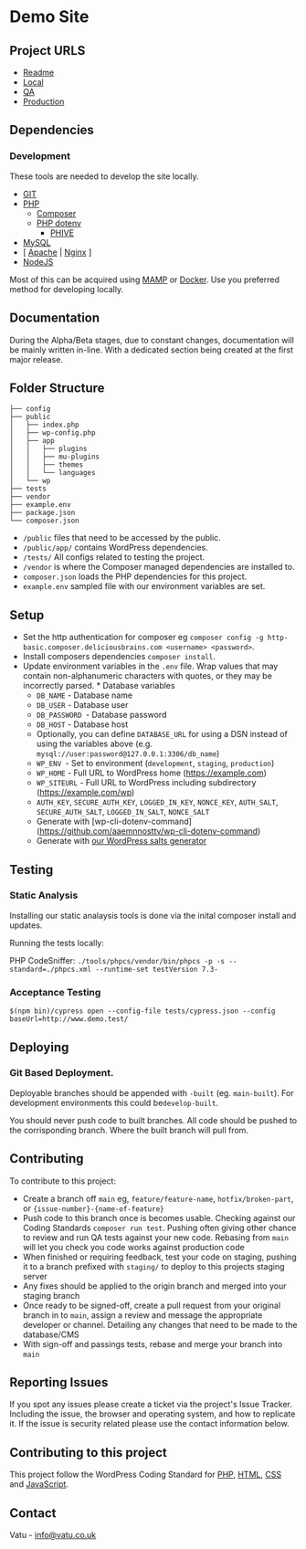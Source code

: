 # Demo Site

## Project URLS

- [Readme](https://github.com/vatu-team/demo.vatu.dev/blob/main/readme.md)
- [Local](https://www.demo.test/)
- [QA](https://demo.vatu.dev/)
- [Production](https://demo.vatu.dev/)

## Dependencies

### Development

These tools are needed to develop the site locally.

- [GIT](https://git-scm.com/downloads)
- [PHP](https://php.net/)
  - [Composer](https://getcomposer.org/)
  - [PHP dotenv](https://github.com/vlucas/phpdotenv)
	- [PHIVE](https://phar.io/)
- [MySQL](https://mysql.com/)
- [ [Apache](https://httpd.apache.org/) | [Nginx](https://www.nginx.com/) ]
- [NodeJS](https://nodejs.org/en/)

Most of this can be acquired using [MAMP](https://www.mamp.info/en/mamp-pro/) or [Docker](https://www.docker.com/).
Use you preferred method for developing locally.

## Documentation

During the Alpha/Beta stages, due to constant changes, documentation will be mainly written in-line. With a dedicated section being created at the first major release.

## Folder Structure

```
├── config
├── public
│   ├── index.php
│   ├── wp-config.php
│   ├── app
│   │   ├── plugins
│   │   ├── mu-plugins
│   │   ├── themes
│   │   └── languages
│   └── wp
├── tests
├── vendor
├── example.env
├── package.json
└── composer.json

```

- `/public` files that need to be accessed by the public.
- `/public/app/` contains WordPress dependencies.
- `/tests/` All configs related to testing the project.
- `/vendor` is where the Composer managed dependencies are installed to.
- `composer.json` loads the PHP dependencies for this project.
- `example.env` sampled file with our environment variables are set.

## Setup

- Set the http authentication for composer eg `composer config -g http-basic.composer.deliciousbrains.com <username> <password>`.
- Install composers dependencies `composer install`.
- Update environment variables in the `.env` file. Wrap values that may contain non-alphanumeric characters with quotes, or they may be incorrectly parsed. * Database variables
  - `DB_NAME` - Database name
  - `DB_USER` - Database user
  - `DB_PASSWORD `- Database password
  - `DB_HOST` - Database host
  - Optionally, you can define `DATABASE_URL` for using a DSN instead of using the variables above (e.g. `mysql://user:password@127.0.0.1:3306/db_name`)
  - `WP_ENV `- Set to environment (`development`, `staging`, `production`)
  - `WP_HOME` - Full URL to WordPress home (https://example.com)
  - `WP_SITEURL` - Full URL to WordPress including subdirectory (https://example.com/wp)
  - `AUTH_KEY`, `SECURE_AUTH_KEY`, `LOGGED_IN_KEY`, `NONCE_KEY`, `AUTH_SALT`, `SECURE_AUTH_SALT`, `LOGGED_IN_SALT`, `NONCE_SALT`
  - Generate with [wp-cli-dotenv-command] (https://github.com/aaemnnosttv/wp-cli-dotenv-command)
  - Generate with [our WordPress salts generator](https://roots.io/salts.html)

## Testing

### Static Analysis

Installing our static analaysis tools is done via the inital composer install and updates.

Running the tests locally:

PHP CodeSniffer: `./tools/phpcs/vendor/bin/phpcs -p -s --standard=./phpcs.xml --runtime-set testVersion 7.3-`

### Acceptance Testing

```
$(npm bin)/cypress open --config-file tests/cypress.json --config baseUrl=http://www.demo.test/
```

## Deploying

### Git Based Deployment.

Deployable branches should be appended with `-built` (eg. `main-built`). For development environments this could be`develop-built`.

You should never push code to built branches. All code should be pushed to the corrisponding branch. Where the built branch will pull from.

## Contributing

To contribute to this project:

- Create a branch off `main` eg, `feature/feature-name`, `hotfix/broken-part`, or `{issue-number}-{name-of-feature}`
- Push code to this branch once is becomes usable. Checking against our Coding Standards `composer run test`. Pushing often giving other chance to review and run QA tests against your new code. Rebasing from `main` will let you check you code works against production code
- When finished or requiring feedback, test your code on staging, pushing it to a branch prefixed with `staging/` to deploy to this projects staging server
- Any fixes should be applied to the origin branch and merged into your staging branch
- Once ready to be signed-off, create a pull request from your original branch in to `main`, assign a review and message the appropriate developer or channel. Detailing any changes that need to be made to the database/CMS
- With sign-off and passings tests, rebase and merge your branch into `main`

## Reporting Issues

If you spot any issues please create a ticket via the project's Issue Tracker. Including the issue, the browser and operating system, and how to replicate it. If the issue is security related please use the contact information below.

## Contributing to this project

This project follow the WordPress Coding Standard for [PHP](https://make.wordpress.org/core/handbook/best-practices/coding-standards/php/), [HTML](https://make.wordpress.org/core/handbook/best-practices/coding-standards/html/), [CSS](https://make.wordpress.org/core/handbook/best-practices/coding-standards/css/) and [JavaScript](https://make.wordpress.org/core/handbook/best-practices/coding-standards/javascript/).

## Contact

Vatu - [info@vatu.co.uk](info@vatu.co.uk)
